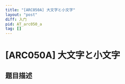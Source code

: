 ```yaml
---
title: "[ARC050A] 大文字と小文字"
layout: "post"
diff: 入门
pid: AT_arc050_a
tag: []
---
```


# [ARC050A] 大文字と小文字

## 题目描述

[problemUrl]: https://atcoder.jp/contests/arc050/tasks/arc050_a



